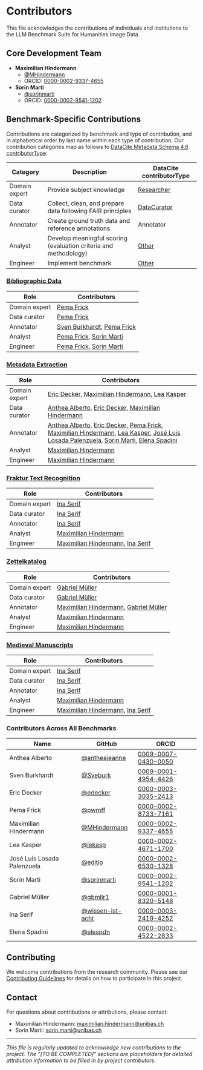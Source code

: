 # Contributors

This file acknowledges the contributions of individuals and institutions to the LLM Benchmark Suite for Humanities Image Data.

## Core Development Team

- **Maximilian Hindermann** 
  - [@MHindermann](https://github.com/MHindermann)
  - ORCID: [0000-0002-9337-4655](https://orcid.org/0000-0002-9337-4655)
- **Sorin Marti** 
  - [@sorinmarti](https://github.com/sorinmarti)
  - ORCID: [0000-0002-9541-1202](https://orcid.org/0000-0002-9541-1202)

## Benchmark-Specific Contributions

Contributions are categorized by benchmark and type of contribution, and in alphabetical order by last name within each type of contribution. Our contribution categories map as follows to [DataCite Metadata Schema 4.6 contributorType](https://doi.org/10.14454/mzv1-5b55):

| Category      | Description                                                      | DataCite contributorType                                                                                                 |
|---------------|------------------------------------------------------------------|--------------------------------------------------------------------------------------------------------------------------|
| Domain expert | Provide subject knowledge                                        | [Researcher](https://datacite-metadata-schema.readthedocs.io/en/4.6/appendices/appendix-1/contributorType/#researcher)   |
| Data curator  | Collect, clean, and prepare data following FAIR principles       | [DataCurator](https://datacite-metadata-schema.readthedocs.io/en/4.6/appendices/appendix-1/contributorType/#datacurator) |
| Annotator     | Create ground truth data and reference annotations               | Annotator                                                                                                                |
| Analyst       | Develop meaningful scoring (evaluation criteria and methodology) | [Other](https://datacite-metadata-schema.readthedocs.io/en/4.6/appendices/appendix-1/contributorType/#other)             |
| Engineer      | Implement benchmark                                              | [Other](https://datacite-metadata-schema.readthedocs.io/en/4.6/appendices/appendix-1/contributorType/#other)             |

### [Bibliographic Data](benchmarks/bibliographic_data/)

| Role          | Contributors                   |
|---------------|--------------------------------|
| Domain expert | [Pema Frick]                   |
| Data curator  | [Pema Frick]                   |
| Annotator     | [Sven Burkhardt], [Pema Frick] |
| Analyst       | [Pema Frick], [Sorin Marti]    |
| Engineer      | [Pema Frick], [Sorin Marti]    |

### [Metadata Extraction](benchmarks/metadata_extraction/)

| Role          | Contributors                                                                                                                                        |
|---------------|-----------------------------------------------------------------------------------------------------------------------------------------------------|
| Domain expert | [Eric Decker], [Maximilian Hindermann], [Lea Kasper]                                                                                                |
| Data curator  | [Anthea Alberto], [Eric Decker], [Maximilian Hindermann]                                                                                            |
| Annotator     | [Anthea Alberto], [Eric Decker], [Pema Frick], [Maximilian Hindermann], [Lea Kasper], [José Luis Losada Palenzuela], [Sorin Marti], [Elena Spadini] |
| Analyst       | [Maximilian Hindermann]                                                                                                                             |
| Engineer      | [Maximilian Hindermann]                                                                                                                             |

### [Fraktur Text Recognition](benchmarks/fraktur/)

| Role | Contributors |
|------|-------------|
| Domain expert | [Ina Serif] |
| Data curator | [Ina Serif] |
| Annotator | [Ina Serif] |
| Analyst | [Maximilian Hindermann] |
| Engineer | [Maximilian Hindermann], [Ina Serif] |

### [Zettelkatalog](benchmarks/zettelkatalog/)

| Role | Contributors |
|------|-------------|
| Domain expert | [Gabriel Müller] |
| Data curator | [Gabriel Müller] |
| Annotator | [Maximilian Hindermann], [Gabriel Müller] |
| Analyst | [Maximilian Hindermann] |
| Engineer | [Maximilian Hindermann] |

### [Medieval Manuscripts](benchmarks/medieval_manuscripts/)

| Role | Contributors |
|------|-------------|
| Domain expert | [Ina Serif] |
| Data curator | [Ina Serif] |
| Annotator | [Ina Serif] |
| Analyst | [Maximilian Hindermann] |
| Engineer | [Maximilian Hindermann], [Ina Serif] |

### Contributors Across All Benchmarks

| Name                        | GitHub                                                 | ORCID                                                        |
|-----------------------------|--------------------------------------------------------|--------------------------------------------------------------|
| Anthea Alberto              | [@antheajeanne](https://github.com/antheajeanne)       | [0009-0007-0430-0050](https://orcid.org/0009-0007-0430-0050) |
| Sven Burkhardt              | [@Sveburk](https://github.com/Sveburk)                 | [0009-0001-4954-4426](https://orcid.org/0009-0001-4954-4426) |
| Eric Decker                 | [@edecker](https://github.com/edecker)                 | [0000-0003-3035-2413](https://orcid.org/0000-0003-3035-2413) |
| Pema Frick                  | [@pwmff](https://github.com/pwmff)                     | [0000-0002-8733-7161](https://orcid.org/0000-0002-8733-7161) |
| Maximilian Hindermann       | [@MHindermann](https://github.com/MHindermann)         | [0000-0002-9337-4655](https://orcid.org/0000-0002-9337-4655) |
| Lea Kasper                  | [@lekasp](https://github.com/lekasp)                   | [0000-0002-4671-1700](https://orcid.org/0000-0002-4671-1700) |
| José Luis Losada Palenzuela | [@editio](https://github.com/editio)                   | [0000-0002-6530-1328](https://orcid.org/0000-0002-6530-1328) |
| Sorin Marti                 | [@sorinmarti](https://github.com/sorinmarti)           | [0000-0002-9541-1202](https://orcid.org/0000-0002-9541-1202) |
| Gabriel Müller              | [@gbmllr1](https://github.com/gbmllr1)                 | [0000-0001-8320-5148](https://orcid.org/0000-0001-8320-5148) |
| Ina Serif                   | [@wissen-ist-acht](https://github.com/wissen-ist-acht) | [0000-0003-2419-4252](https://orcid.org/0000-0003-2419-4252) |
| Elena Spadini               | [@elespdn](https://github.com/elespdn)                 | [0000-0002-4522-2833](https://orcid.org/0000-0002-4522-2833) |

## Contributing

We welcome contributions from the research community. Please see our [Contributing Guidelines](CONTRIBUTING.md) for details on how to participate in this project.

## Contact

For questions about contributions or attributions, please contact:
- Maximilian Hindermann: [maximilian.hindermann@unibas.ch](mailto:maximilian.hindermann@unibas.ch)
- Sorin Marti: [sorin.marti@unibas.ch](mailto:sorin.marti@unibas.ch)

---

*This file is regularly updated to acknowledge new contributions to the project. The "[TO BE COMPLETED]" sections are placeholders for detailed attribution information to be filled in by project contributors.*

[Anthea Alberto]: https://orcid.org/0009-0007-0430-0050
[Sven Burkhardt]: https://orcid.org/0009-0001-4954-4426
[Eric Decker]: https://orcid.org/0000-0003-3035-2413
[Pema Frick]: https://orcid.org/0000-0002-8733-7161
[Maximilian Hindermann]: https://orcid.org/0000-0002-9337-4655
[Lea Kasper]: https://orcid.org/0000-0002-4671-1700
[José Luis Losada Palenzuela]: https://orcid.org/0000-0002-6530-1328
[Gabriel Müller]: https://orcid.org/0000-0001-8320-5148
[Sorin Marti]: https://orcid.org/0000-0002-9541-1202
[Ina Serif]: https://orcid.org/0000-0003-2419-4252
[Elena Spadini]: https://orcid.org/0000-0002-4522-2833